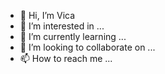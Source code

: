 - 👋 Hi, I’m Vica
- 👀 I’m interested in ...
- 🌱 I’m currently learning ...
- 💞️ I’m looking to collaborate on ...
- 📫 How to reach me ...

<!---
vicacheung/vicacheung is a ✨ special ✨ repository because its `README.md` (this file) appears on your GitHub profile.
You can click the Preview link to take a look at your changes.
--->
